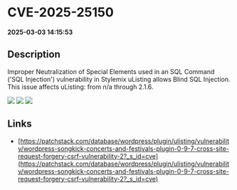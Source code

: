 # CVE-2025-25150

**2025-03-03 14:15:53**

## Description
Improper Neutralization of Special Elements used in an SQL Command ('SQL Injection') vulnerability in Stylemix uListing allows Blind SQL Injection. This issue affects uListing: from n/a through 2.1.6.

![](https://img.shields.io/static/v1?label=Score&message=9.3&color=red)
![](https://img.shields.io/static/v1?label=Severity&message=CRITICAL&color=red)
![](https://img.shields.io/static/v1?label=CWE&message=SQL&color=green)

## Links
- [https://patchstack.com/database/wordpress/plugin/ulisting/vulnerability/wordpress-songkick-concerts-and-festivals-plugin-0-9-7-cross-site-request-forgery-csrf-vulnerability-2?_s_id=cve](https://patchstack.com/database/wordpress/plugin/ulisting/vulnerability/wordpress-songkick-concerts-and-festivals-plugin-0-9-7-cross-site-request-forgery-csrf-vulnerability-2?_s_id=cve)
